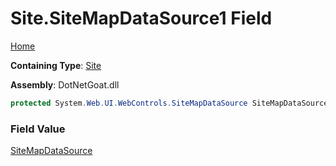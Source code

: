 # Site\.SiteMapDataSource1 Field

[Home](../../../../../../../README.md)

**Containing Type**: [Site](../README.md)

**Assembly**: DotNetGoat\.dll

```csharp
protected System.Web.UI.WebControls.SiteMapDataSource SiteMapDataSource1
```

### Field Value

[SiteMapDataSource](https://docs.microsoft.com/en-us/dotnet/api/system.web.ui.webcontrols.sitemapdatasource)

